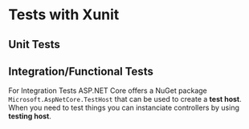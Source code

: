 ﻿# Tests with Xunit

## Unit Tests

## Integration/Functional Tests

For Integration Tests ASP.NET Core offers a NuGet package `Microsoft.AspNetCore.TestHost` that
can be used to create a **test host**. When you need to test things you can
instanciate controllers by using **testing host**.